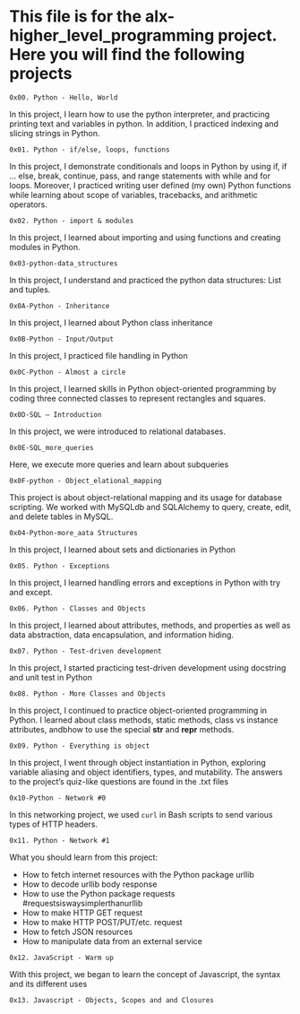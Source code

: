 # This file is for the alx-higher_level_programming project. Here you will find the following projects

``0x00. Python - Hello, World``

In this project, I learn how to use the python interpreter, and practicing printing text and variables in python. In addition, I practiced indexing and slicing strings in Python.

``0x01. Python - if/else, loops, functions``

In this project, I demonstrate conditionals and loops in Python by using if, if ... else, break, continue, pass, and range statements with while and for loops. Moreover, I practiced writing user defined (my own) Python functions while learning about scope of variables, tracebacks, and arithmetic operators.

```0x02. Python - import & modules```

In this project, I learned about importing and using functions and creating modules in Python.

```0x03-python-data_structures```

In this project, I understand and practiced the python data structures: List and tuples.

```0x0A-Python - Inheritance```

In this project, I learned about Python class inheritance

```0x0B-Python - Input/Output```

In this project, I practiced file handling in Python

```0x0C-Python - Almost a circle```

In this project, I learned skills in Python object-oriented programming by coding three connected classes to represent rectangles and squares.

```0x0D-SQL – Introduction```

In this project, we were introduced to relational databases.

```0x0E-SQL_more_queries```

Here, we execute more queries and learn about subqueries

```0x0F-python - Object_elational_mapping```

This project is about object-relational mapping and its usage for database scripting. We worked with MySQLdb and SQLAlchemy to query, create, edit, and delete tables in MySQL.

```0x04-Python-more_aata Structures```
 
In this project, I learned about sets and dictionaries in Python

```0x05. Python - Exceptions```

In this project, I learned handling errors and exceptions in Python with try and except.

```0x06. Python - Classes and Objects```

In this project, I learned about attributes, methods, and properties as well as data abstraction, data encapsulation, and information hiding.

```0x07. Python - Test-driven development```

In this project, I started practicing test-driven development using docstring and unit test in Python

```0x08. Python - More Classes and Objects```

In this project, I continued to practice object-oriented programming in Python. I learned about class methods, static methods, class vs instance attributes, andbhow to use the special __str__ and __repr__ methods.

```0x09. Python - Everything is object```

In this project, I went through object instantiation in Python, exploring variable aliasing and object identifiers, types, and mutability. The answers to the project’s quiz-like questions are found in the .txt files

```0x10-Python - Network #0```

In this networking project, we used `curl` in Bash scripts to send various types of HTTP headers.

```0x11. Python - Network #1```

What you should learn from this project:

* How to fetch internet resources with the Python package urllib
* How to decode urllib body response
* How to use the Python package requests #requestsiswaysimplerthanurllib
* How to make HTTP GET request 
* How to make HTTP POST/PUT/etc. request
* How to fetch JSON resources
* How to manipulate data from an external service

```0x12. JavaScript - Warm up```

With this project, we began to learn the concept of Javascript, the syntax and its different uses

```0x13. Javascript - Objects, Scopes and and Closures```

